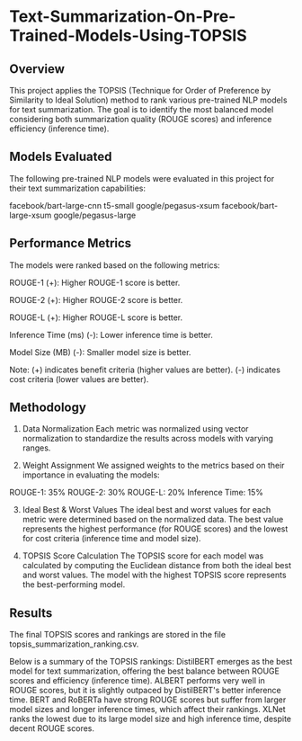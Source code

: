 # Text-Summarization-On-Pre-Trained-Models-Using-TOPSIS

## Overview
This project applies the TOPSIS (Technique for Order of Preference by Similarity to Ideal Solution) method to rank various pre-trained NLP models for text summarization. The goal is to identify the most balanced model considering both summarization quality (ROUGE scores) and inference efficiency (inference time).

## Models Evaluated
The following pre-trained NLP models were evaluated in this project for their text summarization capabilities:

facebook/bart-large-cnn
t5-small
google/pegasus-xsum
facebook/bart-large-xsum
google/pegasus-large

## Performance Metrics
The models were ranked based on the following metrics:

ROUGE-1 (+): Higher ROUGE-1 score is better.

ROUGE-2 (+): Higher ROUGE-2 score is better.

ROUGE-L (+): Higher ROUGE-L score is better.

Inference Time (ms) (-): Lower inference time is better.

Model Size (MB) (-): Smaller model size is better.

Note:
(+) indicates benefit criteria (higher values are better).
(-) indicates cost criteria (lower values are better).

## Methodology
1. Data Normalization
Each metric was normalized using vector normalization to standardize the results across models with varying ranges.

2. Weight Assignment
We assigned weights to the metrics based on their importance in evaluating the models:

  ROUGE-1: 35%
  ROUGE-2: 30%
  ROUGE-L: 20%
  Inference Time: 15%

3. Ideal Best & Worst Values
The ideal best and worst values for each metric were determined based on the normalized data. The best value represents the highest performance (for ROUGE scores) and the lowest for cost criteria (inference time and model size).

4. TOPSIS Score Calculation
The TOPSIS score for each model was calculated by computing the Euclidean distance from both the ideal best and worst values. The model with the highest TOPSIS score represents the best-performing model.

## Results
The final TOPSIS scores and rankings are stored in the file topsis_summarization_ranking.csv.

Below is a summary of the TOPSIS rankings:
DistilBERT emerges as the best model for text summarization, offering the best balance between ROUGE scores and efficiency (inference time).
ALBERT performs very well in ROUGE scores, but it is slightly outpaced by DistilBERT's better inference time.
BERT and RoBERTa have strong ROUGE scores but suffer from larger model sizes and longer inference times, which affect their rankings.
XLNet ranks the lowest due to its large model size and high inference time, despite decent ROUGE scores.
